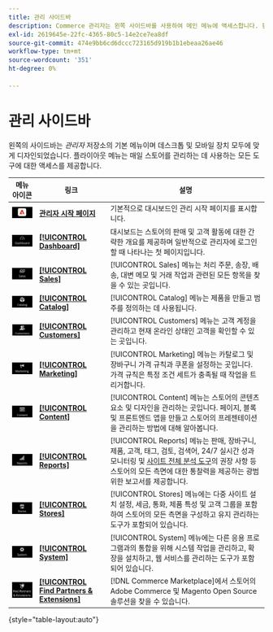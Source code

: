 ```yaml
---
title: 관리 사이드바
description: Commerce 관리자는 왼쪽 사이드바를 사용하여 메인 메뉴에 액세스합니다. 판매자는 스토어를 구성하고 관리하는 데 필요한 모든 관리 도구에 액세스할 수 있습니다.
exl-id: 2619645e-22fc-4365-80c5-14e2ce7ea8df
source-git-commit: 474e9bb6cd6dccc723165d919b1b1ebeaa26ae46
workflow-type: tm+mt
source-wordcount: '351'
ht-degree: 0%

---
```


# 관리 사이드바

왼쪽의 사이드바는 _관리자_ 저장소의 기본 메뉴이며 데스크톱 및 모바일 장치 모두에 맞게 디자인되었습니다. 플라이아웃 메뉴는 매일 스토어를 관리하는 데 사용하는 모든 도구에 대한 액세스를 제공합니다.

| 메뉴 아이콘 | 링크 | 설명 |
| --------- | ---- | ----------- |
| ![관리 사이드바 아이콘](./assets/icon-admin-sidebar-logo.png) | **[관리자 시작 페이지](../configuration-reference/advanced/admin.md)** | 기본적으로 대시보드인 관리 시작 페이지를 표시합니다. |
| ![대시보드 메뉴](./assets/icon-admin-sidebar-dashboard.png) | **[[!UICONTROL Dashboard]](admin-dashboard.md)** | 대시보드는 스토어의 판매 및 고객 활동에 대한 간략한 개요를 제공하며 일반적으로 관리자에 로그인할 때 나타나는 첫 페이지입니다. |
| ![판매 메뉴](./assets/icon-admin-sidebar-sales.png) | **[[!UICONTROL Sales]](../stores-purchase/sales-menu.md)** | [!UICONTROL Sales] 메뉴는 처리 주문, 송장, 배송, 대변 메모 및 거래 작업과 관련된 모든 항목을 찾을 수 있는 곳입니다. |
| ![카탈로그 메뉴](./assets/icon-admin-sidebar-catalog.png) | **[[!UICONTROL Catalog]](../catalog/catalog-menu.md)** | [!UICONTROL Catalog] 메뉴는 제품을 만들고 범주를 정의하는 데 사용됩니다. |
| ![고객 메뉴](./assets/icon-admin-sidebar-customers.png) | **[[!UICONTROL Customers]](../customers/customers-introduction.md)** | [!UICONTROL Customers] 메뉴는 고객 계정을 관리하고 현재 온라인 상태인 고객을 확인할 수 있는 곳입니다. |
| ![마케팅 메뉴](./assets/icon-admin-sidebar-marketing.png) | **[[!UICONTROL Marketing]](../merchandising-promotions/marketing-menu.md)** | [!UICONTROL Marketing] 메뉴는 카탈로그 및 장바구니 가격 규칙과 쿠폰을 설정하는 곳입니다. 가격 규칙은 특정 조건 세트가 충족될 때 작업을 트리거합니다. |
| ![콘텐츠 메뉴](./assets/icon-admin-sidebar-content.png) | **[[!UICONTROL Content]](../content-design/content-menu.md)** | [!UICONTROL Content] 메뉴는 스토어의 콘텐츠 요소 및 디자인을 관리하는 곳입니다. 페이지, 블록 및 프론트엔드 앱을 만들고 스토어의 프레젠테이션을 관리하는 방법에 대해 알아봅니다. |
| ![보고서 메뉴](./assets/icon-admin-sidebar-reports.png) | **[[!UICONTROL Reports]](reports-menu.md)** | [!UICONTROL Reports] 메뉴는 판매, 장바구니, 제품, 고객, 태그, 검토, 검색어, 24/7 실시간 성과 모니터링 및 [사이트 전체 분석 도구](https://experienceleague.adobe.com/en/docs/commerce-operations/tools/site-wide-analysis-tool/intro)의 권장 사항 등 스토어의 모든 측면에 대한 통찰력을 제공하는 광범위한 보고서를 제공합니다. |
| ![스토어 메뉴](./assets/icon-admin-sidebar-stores.png) | **[[!UICONTROL Stores]](../stores-purchase/stores-menu.md)** | [!UICONTROL Stores] 메뉴에는 다중 사이트 설치 설정, 세금, 통화, 제품 특성 및 고객 그룹을 포함하여 스토어의 모든 측면을 구성하고 유지 관리하는 도구가 포함되어 있습니다. |
| ![시스템 메뉴](./assets/icon-admin-sidebar-system.png) | **[[!UICONTROL System]](../systems/system-menu.md)** | [!UICONTROL System] 메뉴에는 다른 응용 프로그램과의 통합을 위해 시스템 작업을 관리하고, 확장을 설치하고, 웹 서비스를 관리하는 도구가 포함되어 있습니다. |
| ![확장 찾기](./assets/icon-admin-sidebar-extensions.png) | **[[!UICONTROL Find Partners & Extensions]](commerce-marketplace.md)** | [!DNL Commerce Marketplace]에서 스토어의 Adobe Commerce 및 Magento Open Source 솔루션을 찾을 수 있습니다. |

{style="table-layout:auto"}
